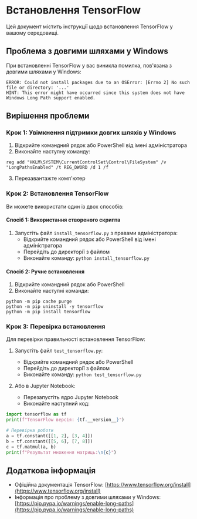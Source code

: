 # Встановлення TensorFlow

Цей документ містить інструкції щодо встановлення TensorFlow у вашому середовищі.

## Проблема з довгими шляхами у Windows

При встановленні TensorFlow у вас виникла помилка, пов'язана з довгими шляхами у Windows:

```
ERROR: Could not install packages due to an OSError: [Errno 2] No such file or directory: '...'
HINT: This error might have occurred since this system does not have Windows Long Path support enabled.
```

## Вирішення проблеми

### Крок 1: Увімкнення підтримки довгих шляхів у Windows

1. Відкрийте командний рядок або PowerShell від імені адміністратора
2. Виконайте наступну команду:

```
reg add "HKLM\SYSTEM\CurrentControlSet\Control\FileSystem" /v "LongPathsEnabled" /t REG_DWORD /d 1 /f
```

3. Перезавантажте комп'ютер

### Крок 2: Встановлення TensorFlow

Ви можете використати один із двох способів:

#### Спосіб 1: Використання створеного скрипта

1. Запустіть файл `install_tensorflow.py` з правами адміністратора:
   - Відкрийте командний рядок або PowerShell від імені адміністратора
   - Перейдіть до директорії з файлом
   - Виконайте команду: `python install_tensorflow.py`

#### Спосіб 2: Ручне встановлення

1. Відкрийте командний рядок або PowerShell
2. Виконайте наступні команди:

```
python -m pip cache purge
python -m pip uninstall -y tensorflow
python -m pip install tensorflow
```

### Крок 3: Перевірка встановлення

Для перевірки правильності встановлення TensorFlow:

1. Запустіть файл `test_tensorflow.py`:
   - Відкрийте командний рядок або PowerShell
   - Перейдіть до директорії з файлом
   - Виконайте команду: `python test_tensorflow.py`

2. Або в Jupyter Notebook:
   - Перезапустіть ядро Jupyter Notebook
   - Виконайте наступний код:

```python
import tensorflow as tf
print(f"TensorFlow версія: {tf.__version__}")

# Перевірка роботи
a = tf.constant([[1, 2], [3, 4]])
b = tf.constant([[5, 6], [7, 8]])
c = tf.matmul(a, b)
print(f"Результат множення матриць:\n{c}")
```

## Додаткова інформація

- Офіційна документація TensorFlow: [https://www.tensorflow.org/install](https://www.tensorflow.org/install)
- Інформація про проблему з довгими шляхами у Windows: [https://pip.pypa.io/warnings/enable-long-paths](https://pip.pypa.io/warnings/enable-long-paths)